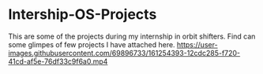 # Intership-OS-Projects
This are some of the projects during my internship in orbit shifters.
Find can some glimpes of few projects I have attached here. 
https://user-images.githubusercontent.com/69896733/161254393-12cdc285-f720-41cd-af5e-76df33c9f6a0.mp4

